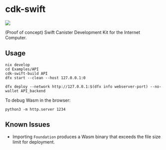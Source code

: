 # cdk-swift

<picture><img src="https://img.shields.io/badge/status%EF%B8%8F-proof%20of%20concept-blueviolet"></picture>

(Proof of concept) Swift Canister Development Kit for the Internet Computer.

## Usage

```
nix develop
cd Examples/API
cdk-swift-build API
dfx start --clean --host 127.0.0.1:0
```

```
dfx deploy --network http://127.0.0.1:$(dfx info webserver-port) --no-wallet API_backend
```

To debug Wasm in the browser:

```
python3 -m http.server 1234
```

## Known Issues
* Importing `Foundation` produces a Wasm binary that exceeds the file size limit for deployment.

